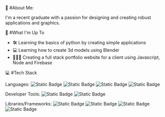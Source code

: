 💫 #About Me:

I'm a recent graduate with a passion for designing and creating robust applications and graphics.

🚀 #What I'm Up To 

-  🛠️ Learning the basics of python by creating simple applications
-  💻 Learning how to create 3d models using Blender
-  🧑🏽‍💻 Creating a full stack portfolio website for a client using Javascript, Node and Firebase

💻 #Tech Stack

Languages: ![Static Badge](https://img.shields.io/badge/Javascript%20-%20%23F0DB4F?style=for-the-badge&logo=javascript&logoColor=%23323330) ![Static Badge](https://img.shields.io/badge/html5%20-%20%23E34F26?style=for-the-badge&logo=html5&logoColor=white) ![Static Badge](https://img.shields.io/badge/sass%20-%20%23CC6699?style=for-the-badge&logo=sass&logoColor=white) ![Static Badge](https://img.shields.io/badge/python%20-%20%233776AB?style=for-the-badge&logo=python&logoColor=white)


Developer Tools: ![Static Badge](https://img.shields.io/badge/Git%20-%20%23F1502F?style=for-the-badge&logo=git&logoColor=%23323330) ![Static Badge](https://img.shields.io/badge/postman%20-%20%23ED7547?style=for-the-badge&logo=postman&logoColor=%23323330)


Libraries/Frameworks: ![Static Badge](https://img.shields.io/badge/React.js%20-%20%2361DBFB?style=for-the-badge&logo=react&logoColor=%23323330) ![Static Badge](https://img.shields.io/badge/node.js%20-%20%23669C4F?style=for-the-badge&logo=node.js&logoColor=white) ![Static Badge](https://img.shields.io/badge/postgresql%20-%20%23375781?style=for-the-badge&logo=postgresql&logoColor=white) ![Static Badge](https://img.shields.io/badge/docker%20-%20%234A92E3?style=for-the-badge&logo=docker&logoColor=white)

